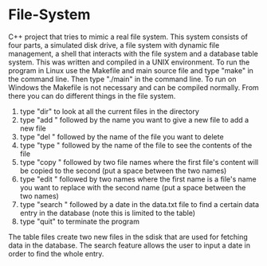 # File-System
C++ project that tries to mimic a real file system. This system consists of four parts, a simulated disk drive, a 
file system with dynamic file management, a shell that interacts with the file system and a database table system.
This was written and compiled in a UNIX environment. To run the program in Linux use the Makefile and main source file and 
type "make" in the command line. Then type "./main" in the command line. To run on Windows the Makefile is not necessary and 
can be compiled normally. From there you can do different things in the file system.
1. type "dir" to look at all the current files in the directory
2. type "add " followed by the name you want to give a new file to add a new file
3. type "del " followed by the name of the file you want to delete
4. type "type " followed by the name of the file to see the contents of the file
5. type "copy " followed by two file names where the first file's content will be copied to the second (put a space between the two names)
6. type "edit " followed by two names where the first name is a file's name you want to replace with the second name (put a space between 
the two names)
7. type "search " followed by a date in the data.txt file to find a certain data entry in the database (note this is limited to the table)
8. type "quit" to terminate the program

The table files create two new files in the sdisk that are used for fetching data in the database. The search feature allows the user to 
input a date in order to find the whole entry.